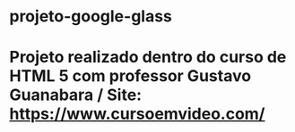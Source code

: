 # projeto-google-glass
# Projeto realizado dentro do curso de HTML 5 com professor Gustavo Guanabara / Site: https://www.cursoemvideo.com/
